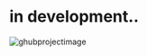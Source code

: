 # in development..

![ghubprojectimage](https://github.com/deyanlaf0409/WOTLK-Rogue-Talent-Calculator/assets/111605228/721acec0-a533-4ba8-a7c1-234363fd7746)
